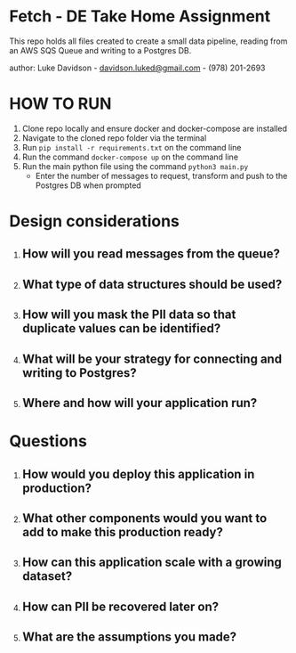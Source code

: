 # Fetch - DE Take Home Assignment
This repo holds all files created to create a small data pipeline, reading from an AWS SQS Queue and writing to a Postgres DB.

author: Luke Davidson - davidson.luked@gmail.com - (978) 201-2693

# HOW TO RUN
1. Clone repo locally and ensure docker and docker-compose are installed
2. Navigate to the cloned repo folder via the terminal
3. Run `pip install -r requirements.txt` on the command line
4. Run the command `docker-compose up` on the command line
5. Run the main python file using the command `python3 main.py`
    * Enter the number of messages to request, transform and push to the Postgres DB when prompted

# Design considerations
1. How will you read messages from the queue?
    - 
2. What type of data structures should be used?
    - 
3. How will you mask the PII data so that duplicate values can be identified?
    - 
4. What will be your strategy for connecting and writing to Postgres?
    - 
5. Where and how will your application run?
    - 

# Questions
1. How would you deploy this application in production?
    - 
2. What other components would you want to add to make this production ready?
    - 
3. How can this application scale with a growing dataset?
    - 
4. How can PII be recovered later on?
    - 
5. What are the assumptions you made?
    - 